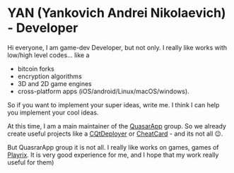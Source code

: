 # YAN (Yankovich Andrei Nikolaevich) - Developer
Hi everyone, I am game-dev Developer, but not only. I really like works with low/high level codes... like a 
* bitcoin forks 
* encryption algorithms 
* 3D and 2D game engines
* cross-platform apps (iOS/android/Linux/macOS/windows).

So if you want to implement your super ideas, write me. I think I can help you implement your cool ideas.

At this time, I am a main maintainer of the [QuasarApp](https://github.com/QuasarApp) group. So we already create useful projects like a [CQtDeployer](https://github.com/QuasarApp/CQtDeployer) or [CheatCard](https://www.cheatcard.net/) - and its not all 😉.

But QuasrarApp group it is not all. I really like works on games, games of [Playrix](https://github.com/Playrix). It is very good experience for me, and I hope that my work really useful for them)

